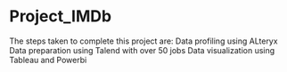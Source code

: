 # Project_IMDb

The steps taken to complete this project are:
Data profiling using ALteryx
Data preparation using Talend with over 50 jobs
Data visualization using Tableau and Powerbi

